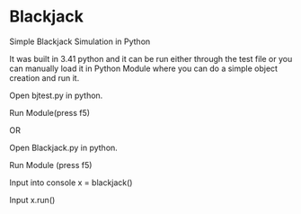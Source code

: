 # Blackjack
Simple Blackjack Simulation in Python

It was built in 3.41 python and it can be run either through the test file or you can manually load it in Python Module where you can do a simple object creation and run it.

Open bjtest.py in python.

Run Module(press f5)

OR

Open Blackjack.py in python.

Run Module (press f5)

Input into console x = blackjack()

Input x.run()
